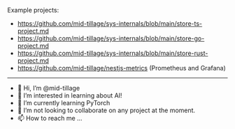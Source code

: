 Example projects: 
- https://github.com/mid-tillage/sys-internals/blob/main/store-ts-project.md
- https://github.com/mid-tillage/sys-internals/blob/main/store-go-project.md
- https://github.com/mid-tillage/sys-internals/blob/main/store-rust-project.md
- https://github.com/mid-tillage/nestjs-metrics (Prometheus and Grafana)

----
- 👋 Hi, I’m @mid-tillage
- 👀 I’m interested in learning about AI!
- 🌱 I’m currently learning PyTorch
- 💞️ I’m not looking to collaborate on any project at the moment.
- 📫 How to reach me ...

<!---
sys-internals/sys-internals is a ✨ special ✨ repository because its `README.md` (this file) appears on your GitHub profile.
You can click the Preview link to take a look at your changes.
--->

